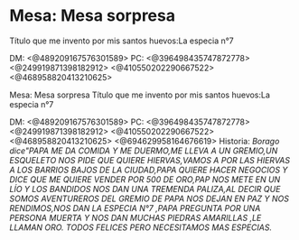 # Mesa: Mesa sorpresa
Título que me invento por mis santos huevos:La especia n°7

DM: <@489209167576301589> 
PC: <@396498435747872778> <@249919871398182912> <@410550202290667522>  <@468958820413210625> 

Mesa: Mesa sorpresa
Título que me invento por mis santos huevos:La especia n°7

DM: <@489209167576301589> 
PC: <@396498435747872778> <@249919871398182912> <@410550202290667522>  <@468958820413210625> <@694629958164676619> 
Historia: *Borago dice"PAPA ME DA COMIDA Y ME DUERMO,ME LLEVA A UN GREMIO,UN ESQUELETO NOS PIDE QUE QUIERE HIERVAS,VAMOS A POR LAS HIERVAS A LOS BARRIOS BAJOS DE LA CIUDAD,PAPA QUIERE HACER NEGOCIOS Y DICE QUE ME QUIERE VENDER POR 500 DE ORO,PAP NOS METE EN UN LÍO Y LOS BANDIDOS NOS DAN UNA TREMENDA PALIZA,AL DECIR QUE SOMOS AVENTUREROS DEL GREMIO DE PAPA NOS DEJAN EN PAZ Y NOS RENDIMOS,NOS DAN LA ESPECIA N°7 ,PAPA PREGUNTA POR UNA PERSONA MUERTA Y NOS DAN MUCHAS PIEDRAS AMARILLAS ,LE LLAMAN ORO. TODOS FELICES PERO NECESITAMOS MAS ESPECIAS.*

